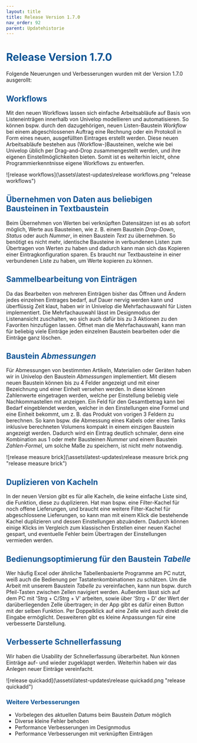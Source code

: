 ```yaml
---
layout: title
title: Release Version 1.7.0
nav_order: 92
parent: Updatehistorie
---
```


# <span style="color:#0b5394">**Release Version 1.7.0**</span>

Folgende Neuerungen und Verbesserungen wurden mit der Version 1.7.0 ausgerollt:

## <span style="color:#0b5394">**Workflows**</span>

Mit den neuen Workflows lassen sich einfache Arbeitsabläufe auf Basis von Listeneinträgen innerhalb von Univelop modellieren und automatisieren. So können bspw. durch den dazugehörigen, neuen Listen-Baustein _Workflow_ bei einem abgeschlossenen Auftrag eine Rechnung oder ein Protokoll in Form eines neuen, ausgefüllten Eintrages erstellt werden. Diese neuen Arbeitsabläufe bestehen aus (Workflow-)Bausteinen, welche wie bei Univelop üblich per Drag-and-Drop zusammengestellt werden, und ihre eigenen Einstellmöglichkeiten bieten. Somit ist es weiterhin leicht, ohne Programmierkenntnisse eigene Workflows zu entwerfen.

![release workflows](\assets\latest-updates\release workflows.png "release workflows")

## <span style="color:#0b5394">**Übernehmen von Daten aus beliebigen Bausteinen in Textbaustein**</span>

Beim Übernehmen von Werten bei verknüpften Datensätzen ist es ab sofort möglich, Werte aus Bausteinen, wie z. B. einem Baustein _Drop-Down_, _Status_ oder auch _Nummer_, in einen Baustein _Text_ zu übernehmen. So benötigt es nicht mehr, identische Bausteine in verbundenen Listen zum Übertragen von Werten zu haben und dadurch kann man sich das Kopieren einer Eintragkonfiguration sparen. Es braucht nur Textbausteine in einer verbundenen Liste zu haben, um Werte kopieren zu können.

## <span style="color:#0b5394">**Sammelbearbeitung von Einträgen**</span>

Da das Bearbeiten von mehreren Einträgen bisher das Öffnen und Ändern jedes einzelnen Eintrages bedarf, auf Dauer nervig werden kann und überflüssig Zeit klaut, haben wir in Univelop die Mehrfachauswahl für Listen implementiert.
Die Mehrfachauswahl lässt im Designmodus der Listenansicht zuschalten, wo sich auch dafür bis zu 3 Aktionen zu den Favoriten hinzufügen lassen. Öffnet man die Mehrfachauswahl, kann man für beliebig viele Einträge jeden einzelnen Baustein bearbeiten oder die Einträge ganz löschen.

## <span style="color:#0b5394">**Baustein _Abmessungen_**</span>

Für Abmessungen von bestimmten Artikeln, Materialien oder Geräten haben wir in Univelop den Baustein _Abmessungen_ implementiert.
Mit diesem neuen Baustein können bis zu 4 Felder angezeigt und mit einer Bezeichnung und einer Einheit versehen werden.
In diese können Zahlenwerte eingetragen werden, welche per Einstellung beliebig viele Nachkommastellen mit anzeigen.
Ein Feld für den Gesamtbetrag kann bei Bedarf eingeblendet werden, welcher in den Einstellungen eine Formel und eine Einheit bekommt, um z. B. das Produkt von vorigen 3 Feldern zu berechnen. So kann bspw. die Abmessung eines Kabels oder eines Tanks inklusive berechneten Volumens kompakt in einem einzigen Baustein angezeigt werden. Dadurch wird ein Eintrag deutlich schmaler, denn eine Kombination aus 1 oder mehr Bausteinen _Nummer_ und einem Baustein _Zahlen-Formel_, um solche Maße zu speichern, ist nicht mehr notwendig.

![release measure brick](\assets\latest-updates\release measure brick.png "release measure brick")

## <span style="color:#0b5394">**Duplizieren von Kacheln**</span>

In der neuen Version gibt es für alle Kacheln, die keine einfache Liste sind, die Funktion, diese zu duplizieren.
Hat man bspw. eine Filter-Kachel für noch offene Lieferungen, und braucht eine weitere Filter-Kachel für abgeschlossene Lieferungen, so kann man mit einem Klick die bestehende Kachel duplizieren und dessen Einstellungen abzuändern.
Dadurch können einige Klicks im Vergleich zum klassischen Erstellen einer neuen Kachel gespart, und eventuelle Fehler beim Übertragen der Einstellungen vermieden werden.

## <span style="color:#0b5394">**Bedienungsoptimierung für den Baustein _Tabelle_**</span>

Wer häufig Excel oder ähnliche Tabellenbasierte Programme am PC nutzt, weiß auch die Bedienung per Tastatenkombinationen zu schätzen.
Um die Arbeit mit unserem Baustein _Tabelle_ zu vereinfachen, kann nun bspw. durch Pfeil-Tasten zwischen Zellen navigiert werden.
Außerdem lässt sich auf dem PC mit 'Strg + C/Strg + V' arbeiten, sowie über 'Strg + D' der Wert der darüberliegenden Zelle übertragen; in der App gibt es dafür einen Button mit der selben Funktion. Per Doppelklick auf eine Zelle wird auch direkt die Eingabe ermöglicht.
Desweiteren gibt es kleine Anpassungen für eine verbesserte Darstellung.

## <span style="color:#0b5394">**Verbesserte Schnellerfassung**</span>

Wir haben die Usability der Schnellerfassung überarbeitet. Nun können Einträge auf- und wieder zugeklappt werden. Weiterhin haben wir das Anlegen neuer Einträge vereinfacht.

![release quickadd](\assets\latest-updates\release quickadd.png "release quickadd")

### <span style="color:#0b5394">**Weitere Verbesserungen**</span>

-   Vorbelegen des aktuellen Datums beim Baustein _Datum_ möglich
-   Diverse kleine Fehler behoben
-   Performance Verbesserungen im Designmodus
-   Performance Verbesserungen mit verknüpften Einträgen
